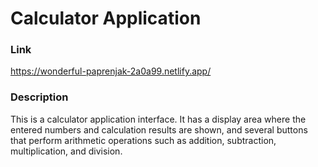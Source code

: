 # Calculator Application

### Link

https://wonderful-paprenjak-2a0a99.netlify.app/

### Description

This is a calculator application interface. It has a display area where the entered numbers and calculation results are shown, and several buttons that perform arithmetic operations such as addition, subtraction, multiplication, and division.
